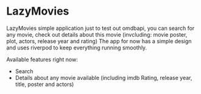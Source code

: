 # LazyMovies

LazyMovies simple application just to test out omdbapi, you can search for any movie, check out details about this movie (invcluding: movie poster, plot, actors, release year and rating) The app for now has a simple design and uses riverpod to keep everything running smoothly.

Available features right now:
- Search
- Details about any movie available (including imdb Rating, release year, title, poster and actors)
